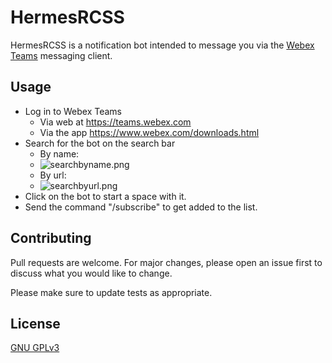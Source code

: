 # HermesRCSS

HermesRCSS is a notification bot intended to message you via the [Webex Teams](https://teams.webex.com) messaging client.

<!-- ## Installation

Use the package manager [pip](https://pip.pypa.io/en/stable/) to install foobar.

```bash
pip install foobar
``` -->

## Usage

- Log in to Webex Teams 
    - Via web at https://teams.webex.com
    - Via the app https://www.webex.com/downloads.html
- Search for the bot on the search bar
    - By name:
    - ![searchbyname.png](media/searchbyname.png)
    - By url:
    - ![searchbyurl.png](media/searchbyurl.png)
- Click on the bot to start a space with it.
- Send the command "/subscribe" to get added to the list.

## Contributing
Pull requests are welcome. For major changes, please open an issue first to discuss what you would like to change.

Please make sure to update tests as appropriate.

## License
[GNU GPLv3](https://choosealicense.com/licenses/gpl-3.0/)